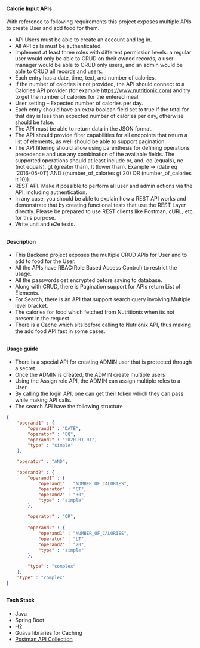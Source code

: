 #### Calorie Input APIs
With reference to following requirements this project exposes multiple APIs to create User and add food for them.
* API Users must be able to create an account and log in.
* All API calls must be authenticated.
* Implement at least three roles with different permission levels: a regular user would only be able to CRUD on their owned records, a user manager would be able to CRUD only users, and an admin would be able to CRUD all records and users.
* Each entry has a date, time, text, and number of calories.
* If the number of calories is not provided, the API should connect to a Calories API provider (for example https://www.nutritionix.com) and try to get the number of calories for the entered meal.
* User setting – Expected number of calories per day.
* Each entry should have an extra boolean field set to true if the total for that day is less than expected number of calories per day, otherwise should be false.
* The API must be able to return data in the JSON format.
* The API should provide filter capabilities for all endpoints that return a list of elements, as well should be able to support pagination.
* The API filtering should allow using parenthesis for defining operations precedence and use any combination of the available fields. The supported operations should at least include or, and, eq (equals), ne (not equals), gt (greater than), lt (lower than).
  Example -> (date eq '2016-05-01') AND ((number_of_calories gt 20) OR (number_of_calories lt 10)).
* REST API. Make it possible to perform all user and admin actions via the API, including authentication.
* In any case, you should be able to explain how a REST API works and demonstrate that by creating functional tests that use the REST Layer directly. Please be prepared to use REST clients like Postman, cURL, etc. for this purpose.
* Write unit and e2e tests.

##

#### Description
* This Backend project exposes the multiple CRUD APIs for User and to add to food for the User. 
* All the APIs have RBAC(Role Based Access Control) to restrict the usage.
* All the passwords get encrypted before saving to database.
* Along with CRUD, there is Pagination support for APIs return List of Elements.
* For Search, there is an API that support search query involving Multiple level bracket.
* The calories for food which fetched from Nutritionix when its not present in the request.
* There is a Cache which sits before calling to Nutrionix API, thus making the add food API fast in some cases.

##

#### Usage guide
* There is a special API for creating ADMIN user that is protected through a secret.
* Once the ADMIN is created, the ADMIN create multiple users
* Using the Assign role API, the ADMIN can assign multiple roles to a User.
* By calling the login API, one can get their token which they can pass while making API calls.
* The search API have the following structure
```json
{
    "operand1" : {
        "operand1" : "DATE",
        "operator" : "EQ",
        "operand2" : "2020-01-01",
        "type" : "simple"
    },

    "operator" : "AND",

    "operand2" : {
        "operand1" : {
            "operand1" : "NUMBER_OF_CALORIES",
            "operator" : "GT",
            "operand2" : "30",
            "type" : "simple"
        },

        "operator" : "OR",
        
        "operand2" : {
            "operand1" : "NUMBER_OF_CALORIES",
            "operator" : "LT",
            "operand2" : "20",
            "type" : "simple"
        },

        "type" : "complex"
    },
    "type" : "complex"
}
```

##

#### Tech Stack
* Java
* Spring Boot
* H2
* Guava libraries for Caching
* [Postman API Collection](https://www.postman.com/collections/300b0dd5d48c9fbef72d)
